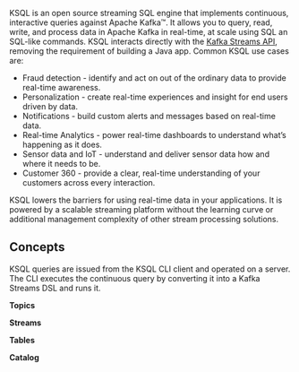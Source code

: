KSQL is an open source streaming SQL engine that implements continuous, interactive queries against Apache Kafka™. It allows you to query, read, write, and process data in Apache Kafka in real-time, at scale using SQL an SQL-like commands. KSQL interacts directly with the [Kafka Streams API](http://docs.confluent.io/current/streams/concepts.html), removing the requirement of building a Java app. Common KSQL use cases are:

- Fraud detection - identify and act on out of the ordinary data to provide real-time awareness. 
- Personalization - create real-time experiences and insight for end users driven by data. 
- Notifications - build custom alerts and messages based on real-time data. 
- Real-time Analytics - power real-time dashboards to understand what’s happening as it does. 
- Sensor data and IoT - understand and deliver sensor data how and where it needs to be. 
- Customer 360 - provide a clear, real-time understanding of your customers across every interaction.

KSQL lowers the barriers for using real-time data in your applications. It is powered by a scalable streaming platform without the learning curve or additional management complexity of other stream processing solutions.

## Concepts
KSQL queries are issued from the KSQL CLI client and operated on a server. The CLI executes the continuous query by converting it into a Kafka Streams DSL and runs it.


**Topics**

**Streams**

**Tables**

**Catalog**


